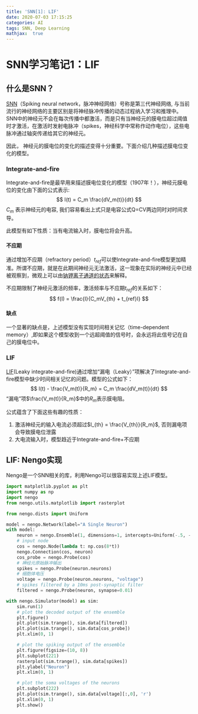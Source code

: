 ```yaml
---
title: 'SNN[1]: LIF'
date: 2020-07-03 17:15:25
categories: AI
tags: SNN, Deep Learning
mathjax:  true
---
```


# SNN学习笔记1：LIF

## 什么是SNN？

[SNN](https://en.wikipedia.org/wiki/Spiking_neural_network)（Spiking neural network，脉冲神经网络）号称是第三代神经网络, 与当前流行的神经网络的主要区别是将神经脉冲传播的动态过程纳入学习和推理中。SNN中的神经元不会在每次传播中都激活，而是只有当神经元的膜电位超过阈值时才激活，在激活时发射电脉冲（spikes，神经科学中常称作动作电位），这些电脉冲通过轴突传递给其它的神经元。

因此， 神经元的膜电位的变化的描述变得十分重要。下面介绍几种描述膜电位变化的模型。

### Integrate-and-fire

Integrate-and-fire是最早用来描述膜电位变化的模型（1907年！），神经元膜电位的变化由下面的公式表示:
$$
I(t) = C_m \frac{dV_m(t)}{dt}
$$
$C_m$ 表示神经元的电容, 我们容易看出上式只是电容公式Q=CV两边同时对时间求导。

此模型有如下性质：当有电流输入时，膜电位将会升高。

#### 不应期

通过增加不应期（refractory period）$t_{ref}$可以使Integrate-and-fire模型更加精准。所谓不应期，就是在此期间神经元无法激活，这一现象在实际的神经元中已经被观察到，微观上可以由[钠钾离子通道的状态](https://www.youtube.com/watch?v=Gsf9IB-wQdU)来解释。

不应期限制了神经元激活的频率，激活频率与不应期$t_{ref}$的关系如下：
$$
f(I) = \frac{I}{C_mV_{th} + t_{ref}I}
$$

#### 缺点

一个显著的缺点是，上述模型没有实现时间相关记忆（time-dependent memory）,即如果这个模型收到一个远超阈值的信号时，会永远将此信号记在自己的膜电位中。

### LIF

[LIF](https://en.wikipedia.org/wiki/Biological_neuron_model#Leaky_integrate-and-fire)(Leaky integrate-and-fire)通过增加“漏电（Leaky）”项解决了Integrate-and-fire模型中缺少时间相关记忆的问题。模型的公式如下：
$$
I(t) - \frac{V_m(t)}{R_m} = C_m \frac{dV_m(t)}{dt}
$$
“漏电”项$\frac{V_m(t)}{R_m}$中的$R_m$表示膜电阻。

公式蕴含了下面这些有趣的性质：

1. 激活神经元的输入电流必须超过$I_{th} = \frac{V_{th}}{R_m}$, 否则漏电项会导致膜电位泄露
2. 大电流输入时，模型趋近于Integrate-and-fire+不应期

## LIF: Nengo实现

Nengo是一个SNN相关的库，利用Nengo可以很容易实现上述LIF模型。

```python
import matplotlib.pyplot as plt
import numpy as np
import nengo
from nengo.utils.matplotlib import rasterplot

from nengo.dists import Uniform

model = nengo.Network(label="A Single Neuron")
with model:
    neuron = nengo.Ensemble(1, dimensions=1, intercepts=Uniform(-.5, -.5), max_rates=Uniform(100, 100), encoders=[[1]])
    # input node
    cos = nengo.Node(lambda t: np.cos(8*t))
    nengo.Connection(cos, neuron)
    cos_probe = nengo.Probe(cos)
    # 神经元原始脉冲输出
    spikes = nengo.Probe(neuron.neurons)
    # 细胞体电压
    voltage = nengo.Probe(neuron.neurons, "voltage")
    # spikes filtered by a 10ms post-synaptic filter
    filtered = nengo.Probe(neuron, synapse=0.01)

with nengo.Simulator(model) as sim:
    sim.run(1)
    # plot the decoded output of the ensemble
    plt.figure()
    plt.plot(sim.trange(), sim.data[filtered])
    plt.plot(sim.trange(), sim.data[cos_probe])
    plt.xlim(0, 1)

    # plot the spiking output of the ensemble
    plt.figure(figsize=(10, 8))
    plt.subplot(221)
    rasterplot(sim.trange(), sim.data[spikes])
    plt.ylabel("Neuron")
    plt.xlim(0, 1)

    # plot the soma voltages of the neurons
    plt.subplot(222)
    plt.plot(sim.trange(), sim.data[voltage][:,0], 'r')
    plt.xlim(0, 1)
    plt.show()
```


